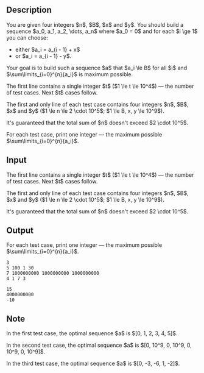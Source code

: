 ## Description

<div><p>You are given four integers $n$, $B$, $x$ and $y$. You should build a sequence $a_0, a_1, a_2, \dots, a_n$ where $a_0 = 0$ and for each $i \ge 1$ you can choose: </p><ul> <li> either $a_i = a_{i - 1} + x$ </li><li> or $a_i = a_{i - 1} - y$. </li></ul><p>Your goal is to build such a sequence $a$ that $a_i \le B$ for all $i$ and $\sum\limits_{i=0}^{n}{a_i}$ is maximum possible.</p></div><div class="input-specification"><p>The first line contains a single integer $t$ ($1 \le t \le 10^4$)&nbsp;— the number of test cases. Next $t$ cases follow.</p><p>The first and only line of each test case contains four integers $n$, $B$, $x$ and $y$ ($1 \le n \le 2 \cdot 10^5$; $1 \le B, x, y \le 10^9$).</p><p>It's guaranteed that the total sum of $n$ doesn't exceed $2 \cdot 10^5$.</p></div><div class="output-specification"><p>For each test case, print one integer&nbsp;— the maximum possible $\sum\limits_{i=0}^{n}{a_i}$.</p></div>

## Input

<p>The first line contains a single integer $t$ ($1 \le t \le 10^4$)&nbsp;— the number of test cases. Next $t$ cases follow.</p><p>The first and only line of each test case contains four integers $n$, $B$, $x$ and $y$ ($1 \le n \le 2 \cdot 10^5$; $1 \le B, x, y \le 10^9$).</p><p>It's guaranteed that the total sum of $n$ doesn't exceed $2 \cdot 10^5$.</p>

## Output

<p>For each test case, print one integer&nbsp;— the maximum possible $\sum\limits_{i=0}^{n}{a_i}$.</p>





```input1
3
5 100 1 30
7 1000000000 1000000000 1000000000
4 1 7 3
```




```output1
15
4000000000
-10
```



## Note

<p>In the first test case, the optimal sequence $a$ is $[0, 1, 2, 3, 4, 5]$.</p><p>In the second test case, the optimal sequence $a$ is $[0, 10^9, 0, 10^9, 0, 10^9, 0, 10^9]$.</p><p>In the third test case, the optimal sequence $a$ is $[0, -3, -6, 1, -2]$.</p>
